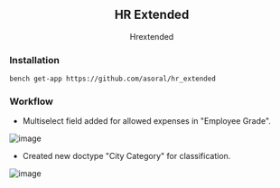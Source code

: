 <h2  align="center">HR Extended</h2>
<p align="center">Hrextended</p>
<h3>Installation</h3>
<p>
  
  `bench get-app https://github.com/asoral/hr_extended`
</p>
<h3>Workflow</h3>

* Multiselect field added for allowed expenses in "Employee Grade".

![image](https://github.com/asoral/hr_extended/raw/master/empgrade.png)

* Created new doctype "City Category" for classification.

![image](https://github.com/asoral/hr_extended/raw/master/citycat.png)


